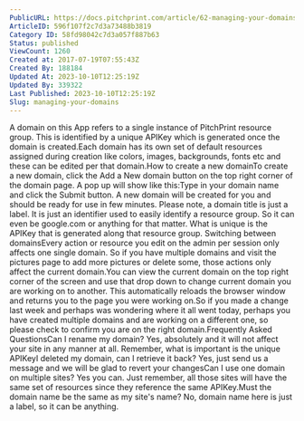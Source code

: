 ```yaml
---
PublicURL: https://docs.pitchprint.com/article/62-managing-your-domains
ArticleID: 596f107f2c7d3a73488b3819
Category ID: 58fd98042c7d3a057f887b63
Status: published
ViewCount: 1260
Created at: 2017-07-19T07:55:43Z
Created By: 188184
Updated At: 2023-10-10T12:25:19Z
Updated By: 339322
Last Published: 2023-10-10T12:25:19Z
Slug: managing-your-domains
---
```

A domain on this App refers to a single instance of PitchPrint resource group. This is identified by a unique APIKey which is generated once the domain is created.Each domain has its own set of default resources assigned during creation like colors, images, backgrounds, fonts etc and these can be edited per that domain.How to create a new domainTo create a new domain, click the Add a New domain button on the top right corner of the domain page. A pop up will show like this:Type in your domain name and click the Submit button. A new domain will be created for you and should be ready for use in few minutes.
Please note, a domain title is just a label. 
It is just an identifier used to easily identify a resource group. So it can even be google.com or anything for that matter. What is unique is the APIKey that is generated along that resource group.
Switching between domainsEvery action or resource you edit on the admin per session only affects one single domain. So if you have multiple domains and visit the pictures page to add more pictures or delete some, those actions only affect the current domain.You can view the current domain on the top right corner of the screen and use that drop down to change current domain you are working on to another. This automatically reloads the browser window and returns you to the page you were working on.So if you made a change last week and perhaps was wondering where it all went today, perhaps you have created multiple domains and are working on a different one, so please check to confirm you are on the right domain.Frequently Asked QuestionsCan I rename my domain? Yes, absolutely and it will not affect your site in any manner at all. Remember, what is important is the unique APIKeyI deleted my domain, can I retrieve it back? Yes, just send us a message and we will be glad to revert your changesCan I use one domain on multiple sites? Yes you can. Just remember, all those sites will have the same set of resources since they reference the same APIKey.Must the domain name be the same as my site's name? No, domain name here is just a label, so it can be anything.